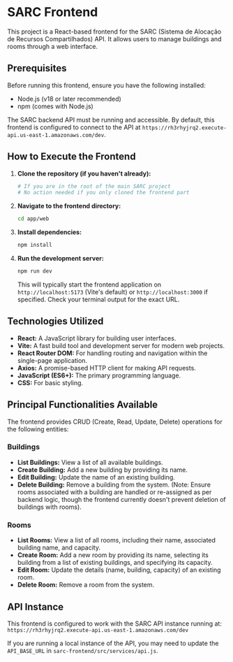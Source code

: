 # SARC Frontend

This project is a React-based frontend for the SARC (Sistema de Alocação de Recursos Compartilhados) API. It allows users to manage buildings and rooms through a web interface.

## Prerequisites

Before running this frontend, ensure you have the following installed:
- Node.js (v18 or later recommended)
- npm (comes with Node.js)

The SARC backend API must be running and accessible. By default, this frontend is configured to connect to the API at `https://rh3rhyjrq2.execute-api.us-east-1.amazonaws.com/dev`.

## How to Execute the Frontend

1.  **Clone the repository (if you haven't already):**
    ```bash
    # If you are in the root of the main SARC project
    # No action needed if you only cloned the frontend part
    ```

2.  **Navigate to the frontend directory:**
    ```bash
    cd app/web
    ```

3.  **Install dependencies:**
    ```bash
    npm install
    ```

4.  **Run the development server:**
    ```bash
    npm run dev
    ```
    This will typically start the frontend application on `http://localhost:5173` (Vite's default) or `http://localhost:3000` if specified. Check your terminal output for the exact URL.

## Technologies Utilized

-   **React:** A JavaScript library for building user interfaces.
-   **Vite:** A fast build tool and development server for modern web projects.
-   **React Router DOM:** For handling routing and navigation within the single-page application.
-   **Axios:** A promise-based HTTP client for making API requests.
-   **JavaScript (ES6+):** The primary programming language.
-   **CSS:** For basic styling.

## Principal Functionalities Available

The frontend provides CRUD (Create, Read, Update, Delete) operations for the following entities:

### Buildings
-   **List Buildings:** View a list of all available buildings.
-   **Create Building:** Add a new building by providing its name.
-   **Edit Building:** Update the name of an existing building.
-   **Delete Building:** Remove a building from the system. (Note: Ensure rooms associated with a building are handled or re-assigned as per backend logic, though the frontend currently doesn't prevent deletion of buildings with rooms).

### Rooms
-   **List Rooms:** View a list of all rooms, including their name, associated building name, and capacity.
-   **Create Room:** Add a new room by providing its name, selecting its building from a list of existing buildings, and specifying its capacity.
-   **Edit Room:** Update the details (name, building, capacity) of an existing room.
-   **Delete Room:** Remove a room from the system.

## API Instance

This frontend is configured to work with the SARC API instance running at:
`https://rh3rhyjrq2.execute-api.us-east-1.amazonaws.com/dev`

If you are running a local instance of the API, you may need to update the `API_BASE_URL` in `sarc-frontend/src/services/api.js`.
